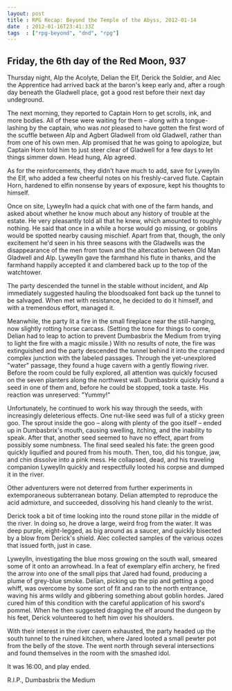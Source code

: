 ```yaml
---
layout: post
title : RPG Recap: Beyond the Temple of the Abyss, 2012-01-14
date  : 2012-01-16T23:41:33Z
tags  : ["rpg-beyond", "dnd", "rpg"]
---
```

## Friday, the 6th day of the Red Moon, 937

Thursday night, Alp the Acolyte, Delian the Elf, Derick the Soldier, and Alec
the Apprentice had arrived back at the baron's keep early and, after a rough
day beneath the Gladwell place, got a good rest before their next day
undeground.

The next morning, they reported to Captain Horn to get scrolls, ink, and more
bodies.  All of these were waiting for them – along with a tongue-lashing by
the captain, who was *not* pleased to have gotten the first word of the scuffle
between Alp and Agbert Gladwell from old Gladwell, rather than from one of his
own men.  Alp promised that he was going to apologize, but Captain Horn told
him to just steer clear of Gladwell for a few days to let things simmer down.
Head hung, Alp agreed.

As for the reinforcements, they didn't have much to add, save for Lyweylln the
Elf, who added a few cheerful notes on his freshly-carved flute.  Captain Horn,
hardened to elfin nonsense by years of exposure, kept his thoughts to himself.

Once on site, Lyweylln had a quick chat with one of the farm hands, and asked
about whether he know much about any history of trouble at the estate.  He very
pleasantly told all that he knew, which amounted to roughly nothing.  He said
that once in a while a horse would go missing, or goblins would be spotted
nearby causing mischief.  Apart from that, though, the only excitement he'd
seen in his three seasons with the Gladwells was the disappearance of the men
from town and the altercation between Old Man Gladwell and Alp.  Lyweylln gave
the farmhand his flute in thanks, and the farmhand happily accepted it and
clambered back up to the top of the watchtower.

The party descended the tunnel in the stable without incident, and Alp
immediately suggested hauling the bloodsoaked font back up the tunnel to be
salvaged.  When met with resistance, he decided to do it himself, and with a
tremendous effort, managed it.

Meanwhile, the party lit a fire in the small fireplace near the still-hanging,
now slightly rotting horse carcass.  (Setting the tone for things to come,
Delian had to leap to action to prevent Dumbasbrix the Medium from trying to
light the fire with a magic missile.)  With no results of note, the fire was
extinguished and the party descended the tunnel behind it into the cramped
complex junction with the labeled passages.  Through the yet-unexplored "water"
passage, they found a huge cavern with a gently flowing river.  Before the room
could be fully explored, all attention was quickly focused on the seven
planters along the northwest wall.  Dumbasbrix quickly found a seed in one of
them and, before he could be stopped, took a taste.  His reaction was
unreserved:  "Yummy!"

Unfortunately, he continued to work his way through the seeds, with
increasingly deleterious effects.  One nut-like seed was full of a sticky green
goo.  The sprout inside the goo – along with plenty of the goo itself – ended
up in Dumbasbrix's mouth, causing swelling, itching, and the inability to
speak.  After that, another seed seemed to have no effect, apart from possibly
some numbness.  The final seed sealed his fate:  the green good quickly
liquified and poured from his mouth.  Then, too, did his tongue, jaw, and chin
dissolve into a pink mess.  He collapsed, dead, and his traveling companion
Lyweylln quickly and respectfully looted his corpse and dumped it in the
river.

Other adventurers were not deterred from further experiments in extemporaneous
subterranean botany.  Delian attempted to reproduce the acid admixture, and
succeeded, dissolving his hand cleanly to the wrist.

Derick took a bit of time looking into the round stone pillar in the middle of
the river.  In doing so, he drove a large, weird frog from the water.  It was
deep purple, eight-legged, as big around as a saucer, and quickly bisected by a
blow from Derick's shield.  Alec collected samples of the various oozes that
issued forth, just in case.

Lyweylln, investigating the blue moss growing on the south wall, smeared some
of it onto an arrowhead.  In a feat of exemplary elfin archery, he fired the
arrow into one of the small pips that Jared had found, producing a plume of
grey-blue smoke.  Delian, picking up the pip and getting a good whiff, was
overcome by some sort of fit and ran to the north entrance, waving his arms
wildly and gibbering something about goblin hordes.  Jared cured him of this
condition with the careful application of his sword's pommel.  When he then
suggested dragging the elf around the dungeon by his feet, Derick volunteered
to heft him over his shoulders.

With their interest in the river cavern exhausted, the party headed up the
south tunnel to the ruined kitchen, where Jared looted a small pewter pot from
the belly of the stove.  The went north through several intersections and found
themselves in the room with the smashed idol.

It was 16:00, and play ended.

R.I.P., Dumbasbrix the Medium

